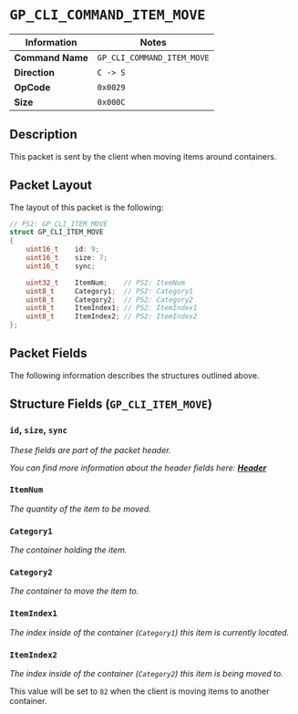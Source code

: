 # `GP_CLI_COMMAND_ITEM_MOVE`

| Information               | Notes |
|---                        |---    |
| **Command Name**          | `GP_CLI_COMMAND_ITEM_MOVE` |
| **Direction**             | `C -> S` |
| **OpCode**                | `0x0029` |
| **Size**                  | `0x000C` |

## Description

This packet is sent by the client when moving items around containers.

## Packet Layout

The layout of this packet is the following:

```cpp
// PS2: GP_CLI_ITEM_MOVE
struct GP_CLI_ITEM_MOVE
{
    uint16_t    id: 9;
    uint16_t    size: 7;
    uint16_t    sync;

    uint32_t    ItemNum;    // PS2: ItemNum
    uint8_t     Category1;  // PS2: Category1
    uint8_t     Category2;  // PS2: Category2
    uint8_t     ItemIndex1; // PS2: ItemIndex1
    uint8_t     ItemIndex2; // PS2: ItemIndex2
};
```

## Packet Fields

The following information describes the structures outlined above.

## Structure Fields (`GP_CLI_ITEM_MOVE`)

### `id`, `size`, `sync`

_These fields are part of the packet header._

_You can find more information about the header fields here: [**Header**](/world/HEADER.md)_

### `ItemNum`

_The quantity of the item to be moved._

### `Category1`

_The container holding the item._

### `Category2`

_The container to move the item to._

### `ItemIndex1`

_The index inside of the container (`Category1`) this item is currently located._

### `ItemIndex2`

_The index inside of the container (`Category2`) this item is being moved to._

This value will be set to `82` when the client is moving items to another container.
